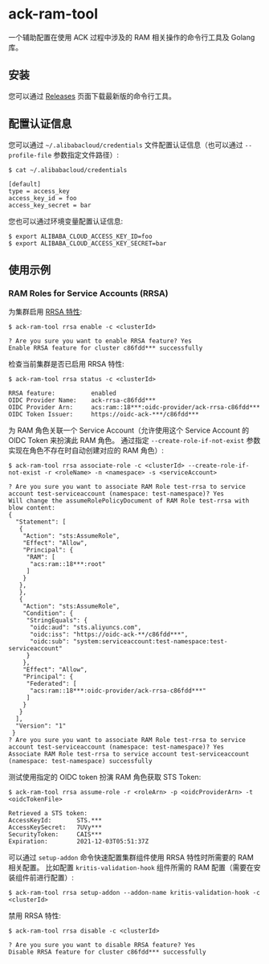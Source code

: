 # ack-ram-tool

一个辅助配置在使用 ACK 过程中涉及的 RAM 相关操作的命令行工具及 Golang 库。


## 安装

您可以通过 [Releases](https://github.com/AliyunContainerService/ack-ram-tool/releases) 页面下载最新版的命令行工具。


## 配置认证信息

您可以通过 `~/.alibabacloud/credentials` 文件配置认证信息（也可以通过 `--profile-file` 参数指定文件路径）:

```
$ cat ~/.alibabacloud/credentials

[default]
type = access_key
access_key_id = foo
access_key_secret = bar
```

您也可以通过环境变量配置认证信息:

```
$ export ALIBABA_CLOUD_ACCESS_KEY_ID=foo
$ export ALIBABA_CLOUD_ACCESS_KEY_SECRET=bar
```

## 使用示例


### RAM Roles for Service Accounts (RRSA)

为集群启用 [RRSA 特性](https://www.alibabacloud.com/help/doc-detail/356611.html):

```
$ ack-ram-tool rrsa enable -c <clusterId>

? Are you sure you want to enable RRSA feature? Yes
Enable RRSA feature for cluster c86fdd*** successfully

```


检查当前集群是否已启用 RRSA 特性:

```
$ ack-ram-tool rrsa status -c <clusterId>

RRSA feature:          enabled
OIDC Provider Name:    ack-rrsa-c86fdd***
OIDC Provider Arn:     acs:ram::18***:oidc-provider/ack-rrsa-c86fdd***
OIDC Token Issuer:     https://oidc-ack-***/c86fdd***

```

为 RAM 角色关联一个 Service Account（允许使用这个 Service Account 的 OIDC Token 来扮演此 RAM 角色。
通过指定 ``--create-role-if-not-exist`` 参数实现在角色不存在时自动创建对应的 RAM 角色）:

```
$ ack-ram-tool rrsa associate-role -c <clusterId> --create-role-if-not-exist -r <roleName> -n <namespace> -s <serviceAccount>

? Are you sure you want to associate RAM Role test-rrsa to service account test-serviceaccount (namespace: test-namespace)? Yes
Will change the assumeRolePolicyDocument of RAM Role test-rrsa with blow content:
{
  "Statement": [
   {
    "Action": "sts:AssumeRole",
    "Effect": "Allow",
    "Principal": {
     "RAM": [
      "acs:ram::18***:root"
     ]
    }
   },
   },
   {
    "Action": "sts:AssumeRole",
    "Condition": {
     "StringEquals": {
      "oidc:aud": "sts.aliyuncs.com",
      "oidc:iss": "https://oidc-ack-**/c86fdd***",
      "oidc:sub": "system:serviceaccount:test-namespace:test-serviceaccount"
     }
    },
    "Effect": "Allow",
    "Principal": {
     "Federated": [
      "acs:ram::18***:oidc-provider/ack-rrsa-c86fdd***"
     ]
    }
   }
  ],
  "Version": "1"
 }
? Are you sure you want to associate RAM Role test-rrsa to service account test-serviceaccount (namespace: test-namespace)? Yes
Associate RAM Role test-rrsa to service account test-serviceaccount (namespace: test-namespace) successfully

```

测试使用指定的 OIDC token 扮演 RAM 角色获取 STS Token:

```
$ ack-ram-tool rrsa assume-role -r <roleArn> -p <oidcProviderArn> -t <oidcTokenFile>

Retrieved a STS token:
AccessKeyId:       STS.***
AccessKeySecret:   7UVy***
SecurityToken:     CAIS***
Expiration:        2021-12-03T05:51:37Z

```

可以通过 `setup-addon` 命令快速配置集群组件使用 RRSA 特性时所需要的 RAM 相关配置。
比如配置 `kritis-validation-hook` 组件所需的 RAM 配置（需要在安装组件前进行配置）:

```
$ ack-ram-tool rrsa setup-addon --addon-name kritis-validation-hook -c <clusterId>
```

禁用 RRSA 特性:

```
$ ack-ram-tool rrsa disable -c <clusterId>

? Are you sure you want to disable RRSA feature? Yes
Disable RRSA feature for cluster c86fdd*** successfully

```
